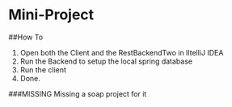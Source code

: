 # Mini-Project

##How To
1. Open both the Client and the RestBackendTwo in IltelliJ IDEA
2. Run the Backend to setup the local spring database
3. Run the client
4. Done.

###MISSING
Missing a soap project for it
 
